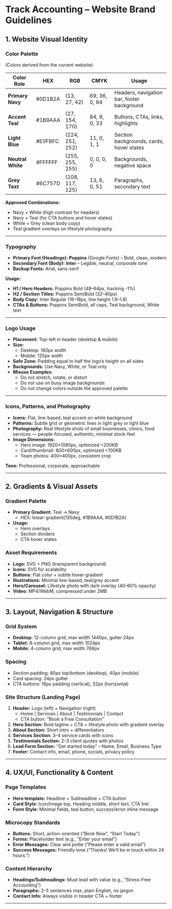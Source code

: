 # Track Accounting – Website Brand Guidelines  

## 1. Website Visual Identity  

### Color Palette  
(Colors derived from the current website)  

| Color Role       | HEX     | RGB             | CMYK             | Usage |
|------------------|---------|-----------------|-----------------|-------|
| **Primary Navy** | #0D1B2A | (13, 27, 42)    | 69, 36, 0, 84   | Headers, navigation bar, footer background |
| **Accent Teal**  | #1B9AAA | (27, 154, 170)  | 84, 9, 0, 33    | Buttons, CTAs, links, highlights |
| **Light Blue**   | #E0FBFC | (224, 251, 252) | 11, 0, 1, 1     | Section backgrounds, cards, hover states |
| **Neutral White**| #FFFFFF | (255, 255, 255) | 0, 0, 0, 0      | Backgrounds, negative space |
| **Grey Text**    | #6C757D | (108, 117, 125) | 13, 6, 0, 51    | Paragraphs, secondary text |

**Approved Combinations:**  
- Navy + White (high contrast for headers)  
- Navy + Teal (for CTA buttons and hover states)  
- White + Grey (clean body copy)  
- Teal gradient overlays on lifestyle photography  

---

### Typography  

- **Primary Font (Headings):** **Poppins** (Google Fonts) – Bold, clean, modern  
- **Secondary Font (Body):** **Inter** – Legible, neutral, corporate tone  
- **Backup Fonts:** Arial, sans-serif  

**Usage:**  
- **H1 / Hero Headers:** Poppins Bold (48–64px, tracking -1%)  
- **H2 / Section Titles:** Poppins SemiBold (32–40px)  
- **Body Copy:** Inter Regular (16–18px, line height 1.6–1.8)  
- **CTAs & Buttons:** Poppins SemiBold, all caps, Teal background, White text  

---

### Logo Usage  

- **Placement:** Top-left in header (desktop & mobile)  
- **Size:**  
  - Desktop: 160px width  
  - Mobile: 120px width  
- **Safe Zone:** Padding equal to half the logo’s height on all sides  
- **Backgrounds:** Use Navy, White, or Teal only  
- **Misuse Examples:**  
  - Do not stretch, rotate, or distort  
  - Do not use on busy image backgrounds  
  - Do not change colors outside the approved palette  

---

### Icons, Patterns, and Photography  

- **Icons:** Flat, line-based, teal accent on white background  
- **Patterns:** Subtle grid or geometric lines in light grey or light blue  
- **Photography:** Real lifestyle shots of small businesses, clinics, food services — people-focused, authentic, minimal stock-feel  
- **Image Dimensions:**  
  - Hero image: 1920×1080px, optimized <200KB  
  - Card/thumbnail: 800×600px, optimized <100KB  
  - Team photos: 400×400px, consistent crop  

**Tone:** Professional, corporate, approachable  

---

## 2. Gradients & Visual Assets  

### Gradient Palette  
- **Primary Gradient:** Teal → Navy  
  - HEX: linear-gradient(135deg, #1B9AAA, #0D1B2A)  
- **Usage:**  
  - Hero overlays  
  - Section dividers  
  - CTA hover states  

### Asset Requirements  
- **Logo:** SVG + PNG (transparent background)  
- **Icons:** SVG for scalability  
- **Buttons:** Flat color + subtle hover gradient  
- **Illustrations:** Minimal line-based, teal/grey accent  
- **Hero/Carousel:** Lifestyle photo with dark overlay (40–60% opacity)  
- **Video:** MP4/WebM, compressed under 2MB  

---

## 3. Layout, Navigation & Structure  

### Grid System  
- **Desktop:** 12-column grid, max width 1440px, gutter 24px  
- **Tablet:** 8-column grid, max width 1024px  
- **Mobile:** 4-column grid, max width 768px  

### Spacing  
- Section padding: 80px top/bottom (desktop), 40px (mobile)  
- Card spacing: 24px gutter  
- CTA buttons: 16px padding (vertical), 32px (horizontal)  

### Site Structure (Landing Page)  
1. **Header:** Logo (left) + Navigation (right)  
   - Home | Services | About | Testimonials | Contact  
   - CTA button: “Book a Free Consultation”  
2. **Hero Section:** Bold tagline + CTA + lifestyle photo with gradient overlay  
3. **About Section:** Short intro + differentiators  
4. **Services Section:** 3–4 service cards with icons  
5. **Testimonials Section:** 2–3 client quotes with photos  
6. **Lead Form Section:** “Get started today” – Name, Email, Business Type  
7. **Footer:** Contact info, email, phone, socials, privacy policy  

---

## 4. UX/UI, Functionality & Content  

### Page Templates  
- **Hero template:** Headline + Subheadline + CTA button  
- **Card Style:** Icon/Image top, Heading middle, short text, CTA link  
- **Form Style:** Minimal fields, teal button, success/error inline message  

### Microcopy Standards  
- **Buttons:** Short, action-oriented (“Book Now”, “Start Today”)  
- **Forms:** Placeholder text (e.g., “Enter your email”)  
- **Error Messages:** Clear and polite (“Please enter a valid email”)  
- **Success Messages:** Friendly tone (“Thanks! We’ll be in touch within 24 hours.”)  

### Content Hierarchy  
- **Headings/Subheadings:** Must lead with value (e.g., “Stress-Free Accounting”)  
- **Paragraphs:** 2–3 sentences max, plain English, no jargon  
- **Contact Info:** Always visible in header CTA + footer  

---

